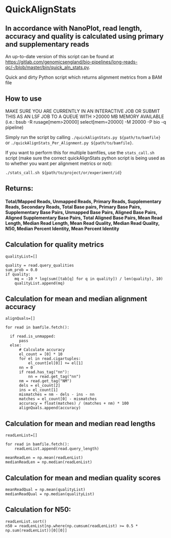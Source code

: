 # QuickAlignStats

## In accordance with NanoPlot, read length, accuracy and quality is calculated using primary and supplementary reads

An up-to-date version of this script can be found at https://gitlab.com/genomicsengland/bio-pipelines/long-reads-qc/-/blob/master/bin/quick_aln_stats.py.

Quick and dirty Python script which returns alignment metrics from a BAM file

## How to use

MAKE SURE YOU ARE CURRENTLY IN AN INTERACTIVE JOB OR SUBMIT THIS AS AN LSF JOB TO A QUEUE WITH >20000 MB MEMORY AVAILABLE (i.e.: bsub -R rusage[mem>20000] select[mem=20000] -M 20000 -P bio -q pipeline)

Simply run the script by calling `./quickAlignStats.py ${path/to/bamfile}` or `./quickAlignStats_Per_Alignment.py ${path/to/bamfile}`.

If you want to perform this for multiple bamfiles, use the `stats_call.sh` script (make sure the correct quickAlignStats python script is being used as to whether you want per alignment metrics or not):

`./stats_call.sh ${path/to/project/or/experiment/id}`

## Returns:
#### Total/Mapped Reads, Unmapped Reads, Primary Reads, Supplementary Reads, Secondary Reads, Total Base pairs, Primary Base Pairs, Supplementary Base Pairs, Unmapped Base Pairs, Aligned Base Pairs, Aligned Supplementary Base Pairs, Total Aligned Base Pairs, Mean Read Length, Median Read Length, Mean Read Quality, Median Read Quality, N50, Median Percent Identity, Mean Percent Identity

## Calculation for quality metrics
```
qualityList=[]

quality = read.query_qualities
sum_prob = 0.0
if quality:
    mq = -10 * log(sum([tab[q] for q in quality]) / len(quality), 10)
    qualityList.append(mq)

```

## Calculation for mean and median alignment accuracy
```
alignQuals=[]

for read in bamfile.fetch():

  if read.is_unmapped:
      pass
  else:
      # Calculate accuracy
      el_count = [0] * 10
      for el in read.cigartuples:
          el_count[el[0]] += el[1]
      nn = 0
      if read.has_tag("nn"):
          nn = read.get_tag("nn")
      nm = read.get_tag("NM")
      dels = el_count[2]
      ins = el_count[1]
      mismatches = nm - dels - ins - nn
      matches = el_count[0] - mismatches
      accuracy = float(matches) / (matches + nm) * 100
      alignQuals.append(accuracy)
```

## Calculation for mean and median read lengths
```
readLenList=[]

for read in bamfile.fetch():
    readLenList.append(read.query_length)
    
meanReadLen = np.mean(readLenList)
medianReadLen = np.median(readLenList)
```

## Calculation for mean and median quality scores
```
meanReadQual = np.mean(qualityList)
medianReadQual = np.median(qualityList)
```

## Calculation for N50:
```
readLenList.sort()
n50 = readLenList[np.where(np.cumsum(readLenList) >= 0.5 * np.sum(readLenList))[0][0]]
```
